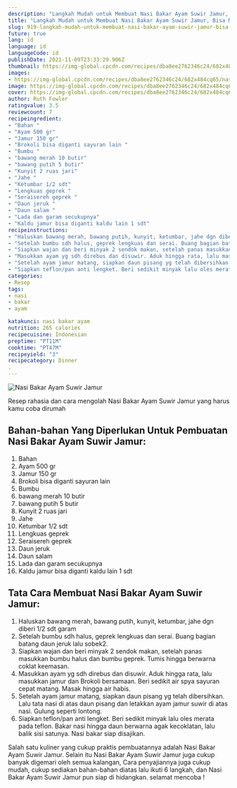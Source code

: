 ```yaml
---
description: "Langkah Mudah untuk Membuat Nasi Bakar Ayam Suwir Jamur, Bisa Manjain Lidah"
title: "Langkah Mudah untuk Membuat Nasi Bakar Ayam Suwir Jamur, Bisa Manjain Lidah"
slug: 919-langkah-mudah-untuk-membuat-nasi-bakar-ayam-suwir-jamur-bisa-manjain-lidah
future: true
lang: id
language: id
languageCode: id
publishDate: 2021-11-09T23:33:29.906Z 
thumbnail: https://img-global.cpcdn.com/recipes/dba8ee2762346c24/682x484cq65/nasi-bakar-ayam-suwir-jamur-foto-resep-utama.png
images:
- https://img-global.cpcdn.com/recipes/dba8ee2762346c24/682x484cq65/nasi-bakar-ayam-suwir-jamur-foto-resep-utama.png
image: https://img-global.cpcdn.com/recipes/dba8ee2762346c24/682x484cq65/nasi-bakar-ayam-suwir-jamur-foto-resep-utama.png
cover: https://img-global.cpcdn.com/recipes/dba8ee2762346c24/682x484cq65/nasi-bakar-ayam-suwir-jamur-foto-resep-utama.png
author: Ruth Fowler
ratingvalue: 3.5
reviewcount: 7
recipeingredient:
- "Bahan "
- "Ayam 500 gr"
- "Jamur 150 gr"
- "Brokoli bisa diganti sayuran lain "
- "Bumbu "
- "bawang merah 10 butir"
- "bawang putih 5 butir"
- "Kunyit 2 ruas jari"
- "Jahe "
- "Ketumbar 1/2 sdt"
- "Lengkuas geprek "
- "Seraisereh geprek "
- "Daun jeruk "
- "Daun salam "
- "Lada dan garam secukupnya"
- "Kaldu jamur bisa diganti kaldu lain 1 sdt"
recipeinstructions:
- "Haluskan bawang merah, bawang putih, kunyit, ketumbar, jahe dgn diberi 1/2 sdt garam"
- "Setelah bumbu sdh halus, geprek lengkuas dan serai. Buang bagian batang daun jeruk lalu sobek2."
- "Siapkan wajan dan beri minyak 2 sendok makan, setelah panas masukkan bumbu halus dan bumbu geprek. Tumis hingga berwarna coklat keemasan."
- "Masukkan ayam yg sdh direbus dan disuwir. Aduk hingga rata, lalu masukkan jamur dan Brokoli bersamaan. Beri sedikit air spya sayuran cepat matang. Masak hingga air habis."
- "Setelah ayam jamur matang, siapkan daun pisang yg telah dibersihkan. Lalu tata nasi di atas daun pisang dan letakkan ayam jamur suwir di atas nasi. Gulung seperti lontong."
- "Siapkan teflon/pan anti lengket. Beri sedikit minyak lalu oles merata pada teflon. Bakar nasi hingga daun berwarna agak kecoklatan, lalu balik sisi satunya. Nasi bakar siap disajikan."
categories:
- Resep
tags:
- nasi
- bakar
- ayam

katakunci: nasi bakar ayam 
nutrition: 265 calories
recipecuisine: Indonesian
preptime: "PT11M"
cooktime: "PT47M"
recipeyield: "3"
recipecategory: Dinner
. 
---
```



![Nasi Bakar Ayam Suwir Jamur](https://img-global.cpcdn.com/recipes/dba8ee2762346c24/682x484cq65/nasi-bakar-ayam-suwir-jamur-foto-resep-utama.png)

Resep rahasia dan cara mengolah  Nasi Bakar Ayam Suwir Jamur yang harus kamu coba dirumah

<!--inarticleads1-->

## Bahan-bahan Yang Diperlukan Untuk Pembuatan Nasi Bakar Ayam Suwir Jamur:

1. Bahan 
1. Ayam 500 gr
1. Jamur 150 gr
1. Brokoli bisa diganti sayuran lain 
1. Bumbu 
1. bawang merah 10 butir
1. bawang putih 5 butir
1. Kunyit 2 ruas jari
1. Jahe 
1. Ketumbar 1/2 sdt
1. Lengkuas geprek 
1. Seraisereh geprek 
1. Daun jeruk 
1. Daun salam 
1. Lada dan garam secukupnya
1. Kaldu jamur bisa diganti kaldu lain 1 sdt



<!--inarticleads2-->

## Tata Cara Membuat Nasi Bakar Ayam Suwir Jamur:

1. Haluskan bawang merah, bawang putih, kunyit, ketumbar, jahe dgn diberi 1/2 sdt garam
1. Setelah bumbu sdh halus, geprek lengkuas dan serai. Buang bagian batang daun jeruk lalu sobek2.
1. Siapkan wajan dan beri minyak 2 sendok makan, setelah panas masukkan bumbu halus dan bumbu geprek. Tumis hingga berwarna coklat keemasan.
1. Masukkan ayam yg sdh direbus dan disuwir. Aduk hingga rata, lalu masukkan jamur dan Brokoli bersamaan. Beri sedikit air spya sayuran cepat matang. Masak hingga air habis.
1. Setelah ayam jamur matang, siapkan daun pisang yg telah dibersihkan. Lalu tata nasi di atas daun pisang dan letakkan ayam jamur suwir di atas nasi. Gulung seperti lontong.
1. Siapkan teflon/pan anti lengket. Beri sedikit minyak lalu oles merata pada teflon. Bakar nasi hingga daun berwarna agak kecoklatan, lalu balik sisi satunya. Nasi bakar siap disajikan.




Salah satu kuliner yang cukup praktis pembuatannya adalah  Nasi Bakar Ayam Suwir Jamur. Selain itu  Nasi Bakar Ayam Suwir Jamur  juga cukup banyak digemari oleh semua kalangan, Cara penyajiannya juga cukup mudah, cukup sediakan bahan-bahan diatas lalu ikuti 6 langkah, dan  Nasi Bakar Ayam Suwir Jamur  pun siap di hidangkan. selamat mencoba !

